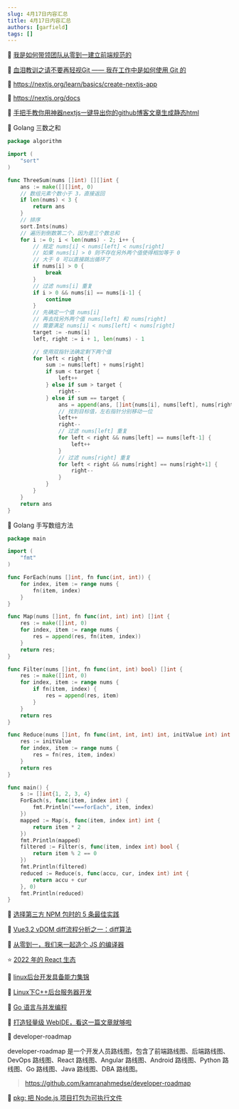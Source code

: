 ```yaml
---
slug: 4月17日内容汇总
title: 4月17日内容汇总
authors: [garfield]
tags: []
---
```


📒 [我是如何带领团队从零到一建立前端规范的](https://juejin.cn/post/7085257325165936648)

📒 [血泪教训之请不要再轻视Git —— 我在工作中是如何使用 Git 的](https://zhuanlan.zhihu.com/p/250493093)

📒 https://nextjs.org/learn/basics/create-nextjs-app

📒 https://nextjs.org/docs

📒 [手把手教你用神器nextjs一键导出你的github博客文章生成静态html](https://juejin.cn/post/6844903944343273485)

📒 Golang 三数之和

```go
package algorithm

import (
	"sort"
)

func ThreeSum(nums []int) [][]int {
	ans := make([][]int, 0)
	// 数组元素个数小于 3，直接返回
	if len(nums) < 3 {
		return ans
	}
	// 排序
	sort.Ints(nums)
	// 遍历到倒数第二个，因为是三个数总和
	for i := 0; i < len(nums) - 2; i++ {
		// 规定 nums[i] < nums[left] < nums[right]
		// 如果 nums[i] > 0 则不存在另外两个值使得相加等于 0
		// 大于 0 可以直接跳出循环了
		if nums[i] > 0 {
			break
		}
		// 过滤 nums[i] 重复
		if i > 0 && nums[i] == nums[i-1] {
			continue
		}
		// 先确定一个值 nums[i]
		// 再去找另外两个值 nums[left] 和 nums[right]
		// 需要满足 nums[i] < nums[left] < nums[right]
		target := -nums[i]
		left, right := i + 1, len(nums) - 1

		// 使用双指针法确定剩下两个值
		for left < right {
			sum := nums[left] + nums[right]
			if sum < target {
				left++
			} else if sum > target {
				right--
			} else if sum == target {
				ans = append(ans, []int{nums[i], nums[left], nums[right]})
				// 找到目标值，左右指针分别移动一位
				left++
				right--
				// 过滤 nums[left] 重复
				for left < right && nums[left] == nums[left-1] {
					left++
				}
				// 过滤 nums[right] 重复
				for left < right && nums[right] == nums[right+1] {
					right--
				}
			}
		}
	}
	return ans
}
```

📒 Golang 手写数组方法

```go
package main

import (
    "fmt"
)

func ForEach(nums []int, fn func(int, int)) {
    for index, item := range nums {
        fn(item, index)
    }
}

func Map(nums []int, fn func(int, int) int) []int {
    res := make([]int, 0)
    for index, item := range nums {
        res = append(res, fn(item, index))
    }
    return res;
}

func Filter(nums []int, fn func(int, int) bool) []int {
    res := make([]int, 0)
    for index, item := range nums {
        if fn(item, index) {
            res = append(res, item)
        }
    }
    return res
}

func Reduce(nums []int, fn func(int, int, int) int, initValue int) int {
    res := initValue
    for index, item := range nums {
        res = fn(res, item, index)
    }
    return res
}

func main() {
    s := []int{1, 2, 3, 4}
    ForEach(s, func(item, index int) {
        fmt.Println("===forEach", item, index)
    })
    mapped := Map(s, func(item, index int) int {
        return item * 2
    })
    fmt.Println(mapped)
    filtered := Filter(s, func(item, index int) bool {
        return item % 2 == 0
    })
    fmt.Println(filtered)
    reduced := Reduce(s, func(accu, cur, index int) int {
        return accu + cur
    }, 0)
    fmt.Println(reduced)
}
```

📒 [选择第三方 NPM 包时的 5 条最佳实践](https://mp.weixin.qq.com/s/kGMsNmIXlT25NfRrifjnTQ)

📒 [Vue3.2 vDOM diff流程分析之一：diff算法](https://juejin.cn/post/7072321805792313357)

📒 [从零到一，我们来一起造个 JS 的编译器](https://mp.weixin.qq.com/s/pNossFUtJrDHshXbWLb4vA)

⭐️ [2022 年的 React 生态](https://juejin.cn/post/7085542534943883301)

📒 [linux后台开发具备能力集锦](https://zhuanlan.zhihu.com/p/163481957)

📒 [Linux下C++后台服务器开发](https://zhuanlan.zhihu.com/p/439279854)

📒 [Go 语言与并发编程](https://zhuanlan.zhihu.com/p/471317280)

📒 [打造轻量级 WebIDE，看这一篇文章就够啦](https://juejin.cn/post/7085224136980561927)

📒 developer-roadmap

developer-roadmap 是一个开发人员路线图，包含了前端路线图、后端路线图、DevOps 路线图、React 路线图、Angular 路线图、Android 路线图、Python 路线图、Go 路线图、Java 路线图、DBA 路线图。

> https://github.com/kamranahmedse/developer-roadmap

📒 [pkg: 把 Node.js 项目打包为可执行文件](https://github.com/vercel/pkg)
